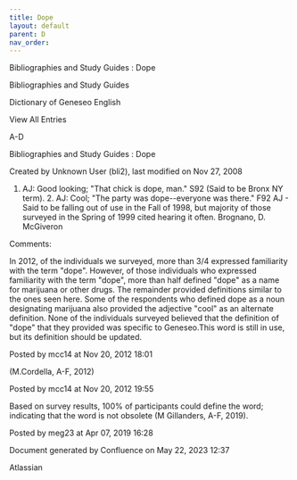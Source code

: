 ```yaml
---
title: Dope
layout: default
parent: D
nav_order:
---
```


Bibliographies and Study Guides : Dope

Bibliographies and Study Guides

Dictionary of Geneseo English

View All Entries

A-D

Bibliographies and Study Guides : Dope

Created by  Unknown User (bli2), last modified on Nov 27, 2008

1. AJ: Good looking; &quot;That chick is dope, man.&quot; S92 (Said to be Bronx NY term). 2. AJ: Cool; &quot;The party was dope--everyone was there.&quot; F92 AJ - Said to be falling out of use in the Fall of 1998, but majority of those surveyed in the Spring of 1999 cited hearing it often. Brognano, D. McGiveron

Comments:

In 2012, of the individuals we surveyed, more than 3/4 expressed familiarity with the term &quot;dope&quot;. However, of those individuals who expressed familiarity with the term &quot;dope&quot;, more than half defined &quot;dope&quot; as a name for marijuana or other drugs. The remainder provided definitions similar to the ones seen here. Some of the respondents who defined dope as a noun designating marijuana also provided the adjective &quot;cool&quot; as an alternate definition. None of the individuals surveyed believed that the definition of &quot;dope&quot; that they provided was specific to Geneseo.This word is still in use, but its definition should be updated. 

Posted by mcc14 at Nov 20, 2012 18:01

(M.Cordella, A-F, 2012)

Posted by mcc14 at Nov 20, 2012 19:55

Based on survey results, 100% of participants could define the word; indicating that the word is not obsolete (M Gillanders, A-F, 2019).

Posted by meg23 at Apr 07, 2019 16:28

Document generated by Confluence on May 22, 2023 12:37

Atlassian
